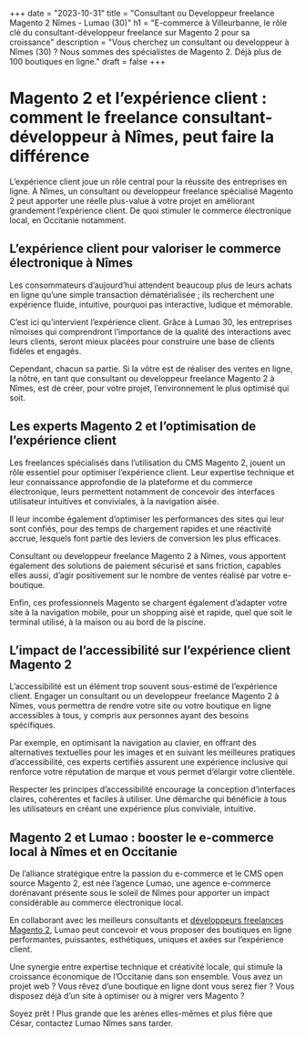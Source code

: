 +++
date = "2023-10-31"
title = "Consultant ou Developpeur freelance Magento 2 Nîmes - Lumao (30)"
h1 = "E-commerce à Villeurbanne, le rôle clé du consultant-développeur freelance sur Magento 2 pour sa croissance"
description = "Vous cherchez un consultant ou developpeur à  Nîmes (30) ? Nous sommes des spécialistes de Magento 2. Déjà plus de 100 boutiques en ligne."
draft = false
+++

# Magento 2 et l’expérience client : comment le freelance consultant-développeur à Nîmes, peut faire la différence

L’expérience client joue un rôle central pour la réussite des entreprises en ligne. À Nîmes, un consultant ou developpeur freelance spécialisé Magento 2 peut apporter une réelle plus-value à votre projet en améliorant grandement l’expérience client. De quoi stimuler le commerce électronique local, en Occitanie notamment.

## L’expérience client pour valoriser le commerce électronique à Nîmes

Les consommateurs d’aujourd’hui attendent beaucoup plus de leurs achats en ligne qu’une simple transaction dématérialisée ; ils recherchent une expérience fluide, intuitive, pourquoi pas interactive, ludique et mémorable.

C’est ici qu’intervient l’expérience client. Grâce à Lumao 30, les entreprises nîmoises qui comprendront l’importance de la qualité des interactions avec leurs clients, seront mieux placées pour construire une base de clients fidèles et engagés.

Cependant, chacun sa partie. Si la vôtre est de réaliser des ventes en ligne, la nôtre, en tant que consultant ou developpeur freelance Magento 2 à Nîmes, est de créer, pour votre projet, l’environnement le plus optimisé qui soit.

## Les experts Magento 2 et l’optimisation de l’expérience client

Les freelances spécialisés dans l’utilisation du CMS Magento 2, jouent un rôle essentiel pour optimiser l’expérience client. Leur expertise technique et leur connaissance approfondie de la plateforme et du commerce électronique, leurs permettent notamment de concevoir des interfaces utilisateur intuitives et conviviales, à la navigation aisée.

Il leur incombe également d’optimiser les performances des sites qui leur sont confiés, pour des temps de chargement rapides et une réactivité accrue, lesquels font partie des leviers de conversion les plus efficaces.

Consultant ou developpeur freelance Magento 2 à Nîmes, vous apportent également des solutions de paiement sécurisé et sans friction, capables elles aussi, d’agir positivement sur le nombre de ventes réalisé par votre e-boutique.

Enfin, ces professionnels Magento se chargent également d’adapter votre site à la navigation mobile, pour un shopping aisé et rapide, quel que soit le terminal utilisé, à la maison ou au bord de la piscine.

## L’impact de l’accessibilité sur l’expérience client Magento 2

L’accessibilité est un élément trop souvent sous-estimé de l’expérience client. Engager un consultant ou un developpeur freelance Magento 2 à Nîmes, vous permettra de rendre votre site ou votre boutique en ligne accessibles à tous, y compris aux personnes ayant des besoins spécifiques.

Par exemple, en optimisant la navigation au clavier, en offrant des alternatives textuelles pour les images et en suivant les meilleures pratiques d’accessibilité, ces experts certifiés assurent une expérience inclusive qui renforce votre réputation de marque et vous permet d’élargir votre clientèle.

Respecter les principes d’accessibilité encourage la conception d’interfaces claires, cohérentes et faciles à utiliser. Une démarche qui bénéficie à tous les utilisateurs en créant une expérience plus conviviale, intuitive.

## Magento 2 et Lumao : booster le e-commerce local à Nîmes et en Occitanie

De l’alliance stratégique entre la passion du e-commerce et le CMS open source Magento 2, est née l’agence Lumao, une agence e-commerce dorénavant présente sous le soleil de Nîmes pour apporter un impact considérable au commerce électronique local.

En collaborant avec les meilleurs consultants et [développeurs freelances Magento 2](/ecommerce/cms/magento/freelance/), Lumao peut concevoir et vous proposer des boutiques en ligne performantes, puissantes, esthétiques, uniques et axées sur l’expérience client.

Une synergie entre expertise technique et créativité locale, qui stimule la croissance économique de l’Occitanie dans son ensemble. Vous avez un projet web ? Vous rêvez d’une boutique en ligne dont vous serez fier ? Vous disposez déjà d’un site à optimiser ou à migrer vers Magento ?

Soyez prêt ! Plus grande que les arènes elles-mêmes et plus fière que César, contactez Lumao Nîmes sans tarder.
